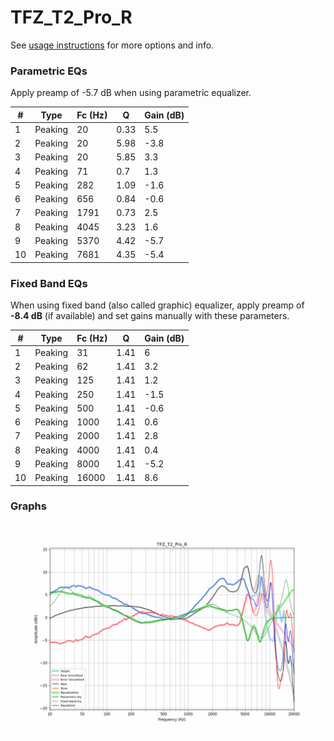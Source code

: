 # TFZ_T2_Pro_R
See [usage instructions](https://github.com/jaakkopasanen/AutoEq#usage) for more options and info.

### Parametric EQs
Apply preamp of -5.7 dB when using parametric equalizer.

|   # | Type    |   Fc (Hz) |    Q |   Gain (dB) |
|-----|---------|-----------|------|-------------|
|   1 | Peaking |        20 | 0.33 |         5.5 |
|   2 | Peaking |        20 | 5.98 |        -3.8 |
|   3 | Peaking |        20 | 5.85 |         3.3 |
|   4 | Peaking |        71 | 0.7  |         1.3 |
|   5 | Peaking |       282 | 1.09 |        -1.6 |
|   6 | Peaking |       656 | 0.84 |        -0.6 |
|   7 | Peaking |      1791 | 0.73 |         2.5 |
|   8 | Peaking |      4045 | 3.23 |         1.6 |
|   9 | Peaking |      5370 | 4.42 |        -5.7 |
|  10 | Peaking |      7681 | 4.35 |        -5.4 |

### Fixed Band EQs
When using fixed band (also called graphic) equalizer, apply preamp of **-8.4 dB** (if available) and set gains manually with these parameters.

|   # | Type    |   Fc (Hz) |    Q |   Gain (dB) |
|-----|---------|-----------|------|-------------|
|   1 | Peaking |        31 | 1.41 |         6   |
|   2 | Peaking |        62 | 1.41 |         3.2 |
|   3 | Peaking |       125 | 1.41 |         1.2 |
|   4 | Peaking |       250 | 1.41 |        -1.5 |
|   5 | Peaking |       500 | 1.41 |        -0.6 |
|   6 | Peaking |      1000 | 1.41 |         0.6 |
|   7 | Peaking |      2000 | 1.41 |         2.8 |
|   8 | Peaking |      4000 | 1.41 |         0.4 |
|   9 | Peaking |      8000 | 1.41 |        -5.2 |
|  10 | Peaking |     16000 | 1.41 |         8.6 |

### Graphs
![](./TFZ_T2_Pro_R.png)
